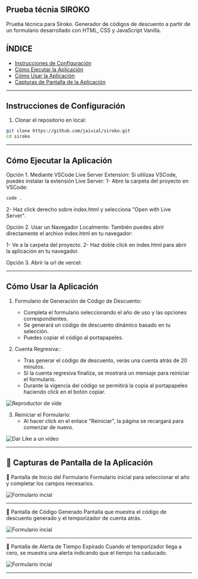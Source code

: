 ## **Prueba técnia SIROKO**
Prueba técnica para Siroko. Generador de códigos de descuento a partir de un formulario desarrollado con HTML, CSS y JavaScript Vanilla.

## **ÍNDICE**
- [Instrucciones de Configuración](#instrucciones-de-configuración)
- [Cómo Ejecutar la Aplicación](#cómo-ejecutar-la-aplicación)
- [Cómo Usar la Aplicación](#cómo-usar-la-aplicación)
- [Capturas de Pantalla de la Aplicación](#capturas-de-pantalla-de-la-aplicación)
---

## **Instrucciones de Configuración**
  1. Clonar el repositorio en local:
```bash
git clone https://github.com/jaivial/siroko.git
cd siroko
```

---

## **Cómo Ejecutar la Aplicación**
Opción 1. Mediante VSCode Live Server Extension:
Si utilizas VSCode, puedes instalar la extensión Live Server:
  1- Abre la carpeta del proyecto en VSCode:
  ```bash
  code .
  ```
  2- Haz click derecho sobre index.html y selecciona "Open with Live Server".

Opción 2. Usar un Navegador Localmente:
También puedes abrir directamente el archivo index.html en tu navegador:

  1- Ve a la carpeta del proyecto.
  2- Haz doble click en index.html para abrir la aplicación en tu navegador.

Opción 3. Abrir la url de vercel:  


---

## **Cómo Usar la Aplicación**
1. Formulario de Generación de Código de Descuento:
   - Completa el formulario seleccionando el año de uso y las opciones correspondientes.
   - Se generará un código de descuento dinámico basado en tu selección.
   - Puedes copiar el código al portapapeles.
     

2. Cuenta Regresiva::
   - Tras generar el código de descuento, verás una cuenta atrás de 20 minutos.
   - Si la cuenta regresiva finaliza, se mostrará un mensaje para reiniciar el formulario.
   - Durante la vigencia del código se permitirá la copia al portapapeles haciendo click en el botón copiar.
     
![Reproductor de víde](public/tutorial2.jpg)

3. Reiniciar el Formulario:
   - Al hacer click en el enlace "Reiniciar", la página se recargará para comenzar de nuevo.
     
![Dar Like a un vídeo](public/tutorial3.jpg)

---

## **📸 Capturas de Pantalla de la Aplicación**
🔹 Pantalla de Inicio del Formulario
Formulario inicial para seleccionar el año y completar los campos necesarios.

![Formulario incial](public/tutorial1.jpg)

---

🔹 Pantalla de Código Generado
Pantalla que muestra el código de descuento generado y el temporizador de cuenta atrás.

![Formulario incial](public/tutorial1.jpg)

---

🔹 Pantalla de Alerta de Tiempo Expirado
Cuando el temporizador llega a cero, se muestra una alerta indicando que el tiempo ha caducado.

![Formulario incial](public/tutorial1.jpg)

---
